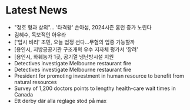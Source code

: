 # Latest News
-  "정호 형과 상의"… '타격왕' 손아섭, 2024시즌 홈런 증가 노린다
-  김혜수, 독보적인 아우라
-  ['입시 비리' 조민, 오늘 법정 선다…무혐의 입증 가능할까
-  [용인시, 지방공공기관 구조개혁 우수 지자체 평가서 ‘장려’
-  [용인시, 화훼농가 1곳, 공기열 냉난방시설 지원
-  Detectives investigate Melbourne restaurant fire
-  Detectives investigate Melbourne restaurant fire
-  President for promoting investment in human resource to benefit from natural resources
-  Survey of 1,200 doctors points to lengthy health-care wait times in Canada
-  Ett derby där alla reglage stod på max
